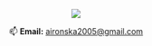 <p align="center">
  <a href="https://github.com/thradnea">
    <img src="https://readme-typing-svg.herokuapp.com/?lines=AI+%26+ML+solutions+for+Web-Comics;Automated+Content+Discovery+Tools;Currently+not+collaborating;&center=true&width=500&height=50&color=58A6FF&vCenter=true&size=22">
  </a>
</p>


<p align="center">
  📫 <strong>Email:</strong> <a href="mailto:aironska2005@gmail.com">aironska2005@gmail.com</a>
</p>
